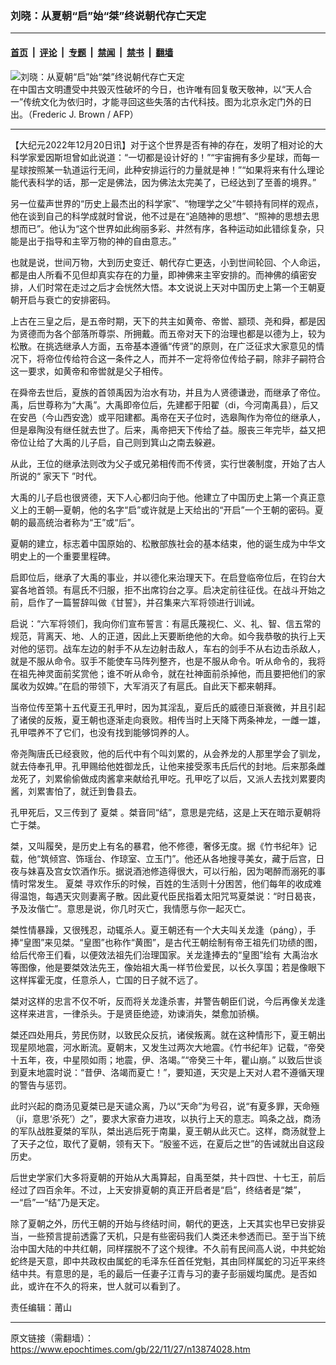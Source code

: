 ### 刘晓：从夏朝“启”始“桀”终说朝代存亡天定

---

#### [首页](../../../..?n13874028) &nbsp;|&nbsp; [评论](../../../../../epoch-comment?n13874028) &nbsp;|&nbsp; [专题](../../../../../epoch-special?n13874028) &nbsp;|&nbsp; [禁闻](../../../../../epoch-news?n13874028) &nbsp;|&nbsp; [禁书](../../../../../books?n13874028) &nbsp;|&nbsp; [翻墙](https://github.com/gfw-breaker/nogfw/blob/master/README.md?n13874028)


<div><img alt="刘晓：从夏朝“启”始“桀”终说朝代存亡天定" class="attachment-djy_600_400 size-djy_600_400 wp-post-image" src="https://i.epochtimes.com/assets/uploads/2022/03/id13635222-000_Hkg2465435-600x400.jpg"/>
<div class="caption">
 在中国古文明遭受中共毁灭性破坏的今日，也许唯有回复敬天敬神，以“天人合一”传统文化为依归时，才能寻回这些失落的古代科技。图为北京永定门外的日出。（Frederic J. Brown / AFP）
</div></div><hr/><div class="post_content" id="artbody" itemprop="articleBody">
 <!-- article content begin -->
 <p>
  【大纪元2022年12月20日讯】对于这个世界是否有神的存在，发明了相对论的大科学家爱因斯坦曾如此说道：“一切都是设计好的！”“宇宙拥有多少星球，而每一星球按照某一轨道运行无间，此种安排运行的力量就是神！”“如果将来有什么理论能代表科学的话，那一定是佛法，因为佛法太完美了，已经达到了至善的境界。”
 </p>
 <p>
  另一位蜚声世界的“历史上最杰出的科学家”、“物理学之父”牛顿持有同样的观点，他在谈到自己的科学成就时曾说，他不过是在“追随神的思想”、“照神的思想去思想而已”。他认为“这个世界如此绚丽多彩、井然有序，各种运动如此错综复杂，只能是出于指导和主宰万物的神的自由意志。”
 </p>
 <p>
  也就是说，世间万物，大到历史变迁、朝代存亡更迭，小到世间轮回、个人命运，都是由人所看不见但却真实存在的力量，即神佛来主宰安排的。而神佛的缜密安排，人们时常在走过之后才会恍然大悟。本文说说上天对中国历史上第一个王朝夏朝开启与衰亡的安排密码。
 </p>
 <p>
  上古在三皇之后，是五帝时期，天下的共主如黄帝、帝喾、颛顼、尧和舜，都是因为贤德而为各个部落所尊崇、所拥戴。而五帝对天下的治理也都是以德为上，较为松散。在挑选继承人方面，五帝基本遵循“传贤”的原则，在广泛征求大家意见的情况下，将帝位传给符合这一条件之人，而并不一定将帝位传给子嗣，除非子嗣符合这一要求，如黄帝和帝喾就是父子相传。
 </p>
 <p>
  在舜帝去世后，夏族的首领禹因为治水有功，并且为人贤德谦逊，而继承了帝位。禹，后世尊称为“大禹”。大禹即帝位后，先建都于阳翟（di，今河南禹县），后又在安邑（今山西安逸）或平阳建都。禹帝在天子位时，选皋陶作为帝位的继承人，但是皋陶没有继任就去世了。后来，禹帝把天下传给了益。服丧三年完毕，益又把帝位让给了大禹的儿子启，自己则到箕山之南去躲避。
 </p>
 <p>
  从此，王位的继承法则改为父子或兄弟相传而不传贤，实行世袭制度，开始了古人所说的“
  <ok href="https://www.epochtimes.com/gb/tag/%E5%AE%B6%E5%A4%A9%E4%B8%8B.html">
   家天下
  </ok>
  ”时代。
 </p>
 <p>
  大禹的儿子启也很贤德，天下人心都归向于他。他建立了中国历史上第一个真正意义上的王朝—夏朝，他的名字“启”或许就是上天给出的“开启”一个王朝的密码。夏朝的最高统治者称为“王”或“后”。
 </p>
 <p>
  夏朝的建立，标志着中国原始的、松散部族社会的基本结束，他的诞生成为中华文明史上的一个重要里程碑。
 </p>
 <p>
  启即位后，继承了大禹的事业，并以德化来治理天下。在启登临帝位后，在钧台大宴各地首领。有扈氏不归服，拒不出席钧台之享。启决定前往征伐。在战斗开始之前，启作了一篇誓辞叫做《甘誓》，并召集来六军将领进行训诫。
 </p>
 <p>
  启说：“六军将领们，我向你们宣布誓言：有扈氏蔑视仁、义、礼、智、信五常的规范，背离天、地、人的正道，因此上天要断绝他的大命。如今我恭敬的执行上天对他的惩罚。战车左边的射手不从左边射击敌人，车右的剑手不从右边击杀敌人，就是不服从命令。驭手不能使车马阵列整齐，也是不服从命令。听从命令的，我将在祖先神灵面前奖赏他；谁不听从命令，就在社神面前杀掉他，而且要把他们的家属收为奴婢。”在启的带领下，大军消灭了有扈氏。自此天下都来朝拜。
 </p>
 <p>
  当帝位传至第十五代夏王孔甲时，因为其淫乱，夏后氏的威德日渐衰微，并且引起了诸侯的反叛，夏王朝也逐渐走向衰败。相传当时上天降下两条神龙，一雌一雄，孔甲喂养不了它们，也没有找到能够饲养的人。
 </p>
 <p>
  帝尧陶唐氏已经衰败，他的后代中有个叫刘累的，从会养龙的人那里学会了驯龙，就去侍奉孔甲。孔甲赐给他姓御龙氏，让他来接受豕韦氏后代的封地。后来那条雌龙死了，刘累偷偷做成肉酱拿来献给孔甲吃。孔甲吃了以后，又派人去找刘累要肉酱，刘累害怕了，就迁到鲁县去。
 </p>
 <p>
  孔甲死后，又三传到了
  <ok href="https://www.epochtimes.com/gb/tag/%E5%A4%8F%E6%A1%80.html">
   夏桀
  </ok>
  。桀音同“结”，意思是完结，这是上天在暗示夏朝将亡于桀。
 </p>
 <p>
  桀，又叫履癸，是历史上有名的暴君，他不修德，奢侈无度。据《竹书纪年》记载，他“筑倾宫、饰瑶台、作琼室、立玉门”。他还从各地搜寻美女，藏于后宫，日夜与妹喜及宫女饮酒作乐。据说酒池修造得很大，可以行船，因为喝醉而溺死的事情时常发生。
  <ok href="https://www.epochtimes.com/gb/tag/%E5%A4%8F%E6%A1%80.html">
   夏桀
  </ok>
  寻欢作乐的时候，百姓的生活则十分困苦，他们每年的收成难得温饱，每遇天灾则妻离子散。因此夏代臣民指着太阳咒骂夏桀说：“时日曷丧，予及汝偕亡”。意思是说，你几时灭亡，我情愿与你一起灭亡。
 </p>
 <p>
  桀性情暴躁，又很残忍，动辄杀人。夏王朝还有一个大夫叫关龙逢（páng），手捧“皇图”来见桀。“皇图”也称作“黄图”，是古代王朝绘制有帝王祖先们功绩的图，给后代帝王们看，以便效法祖先们治理国家。关龙逢捧去的“皇图”绘有
  <ok href="https://www.epochtimes.com/gb/tag/%E5%A4%A7%E7%A6%B9%E6%B2%BB%E6%B0%B4.html">
   大禹治水
  </ok>
  等图像，他是要桀效法先王，像始祖大禹一样节俭爱民，以长久享国；若是像眼下这样挥霍无度，任意杀人，亡国的日子就不远了。
 </p>
 <p>
  桀对这样的忠言不仅不听，反而将关龙逢杀害，并警告朝臣们说，今后再像关龙逢这样来进言，一律杀头。于是贤臣绝迹，劝谏消失，桀愈加骄横。
 </p>
 <p>
  桀还四处用兵，劳民伤财，以致民众反抗，诸侯叛离。就在这种情形下，夏王朝出现星陨地震，河水断流。夏朝末，又发生过两次大地震。《竹书纪年》记载，“帝癸十五年，夜，中星陨如雨；地震，伊、洛竭。”“帝癸三十年，瞿山崩。” 以致后世谈到夏末地震时说：“昔伊、洛竭而夏亡！”，要知道，天灾是上天对人君不遵循天理的警告与惩罚。
 </p>
 <p>
  此时兴起的商汤见夏桀已是天谴众离，乃以“天命”为号召，说“有夏多罪，天命殛（jí，意思‘杀死’）之”，要求大家奋力进攻，以执行上天的意志。鸣条之战，商汤的军队战胜夏桀的军队，桀出逃后死于南巢，夏王朝从此灭亡。这样，商汤就登上了天子之位，取代了夏朝，领有天下。“殷鉴不远，在夏后之世”的告诫就出自这段历史。
 </p>
 <p>
  后世史学家们大多将夏朝的开始从大禹算起，自禹至桀，共十四世、十七王，前后经过了四百余年。不过，上天安排夏朝的真正开启者是“启”，终结者是“桀”，一“启”一“结”乃是天定。
 </p>
 <p>
  除了夏朝之外，历代王朝的开始与终结时间，朝代的更迭，上天其实也早已安排妥当，一些预言提前透露了天机，只是有些密码我们人类还未参透而已。至于当下统治中国大陆的中共红朝，同样摆脱不了这个规律。不久前有民间高人说，中共蛇始蛇终是天意，即中共政权由属蛇的毛泽东任首任党魁，其由同样属蛇的习近平来终结中共。有意思的是，毛的最后一任妻子江青与习的妻子彭丽媛均属虎。是否如此，或许在不久的将来，世人就可以看到了。
 </p>
 <p>
  责任编辑：莆山
 </p>
 <!-- article content end -->
 <div id="below_article_ad">
 </div>
</div>


---

原文链接（需翻墙）：https://www.epochtimes.com/gb/22/11/27/n13874028.htm